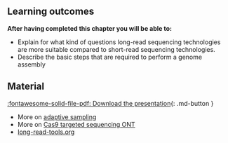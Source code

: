 ## Learning outcomes

**After having completed this chapter you will be able to:**

* Explain for what kind of questions long-read sequencing technologies are more suitable compared to short-read sequencing technologies.
* Describe the basic steps that are required to perform a genome assembly

## Material

[:fontawesome-solid-file-pdf: Download the presentation](../assets/pdf/04_applications.pdf){: .md-button }


* More on [adaptive sampling](https://nanoporetech.com/about-us/news/towards-real-time-targeting-enrichment-or-other-sampling-nanopore-sequencing-devices)
* More on [Cas9 targeted sequencing ONT](https://nanoporetech.com/resource-centre/target-enrichment-cas9-research-spotlight)
* [long-read-tools.org](https://long-read-tools.org/index.html)

